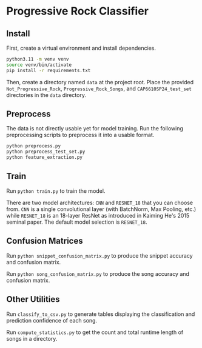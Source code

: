 # Progressive Rock Classifier

## Install

First, create a virtual environment and install dependencies.

```sh
python3.11 -m venv venv
source venv/bin/activate
pip install -r requirements.txt
```

Then, create a directory named `data` at the project root. Place the provided `Not_Progressive_Rock`, `Progressive_Rock_Songs`, and `CAP6610SP24_test_set` directories in the `data` directory.

## Preprocess

The data is not directly usable yet for model training. Run the following preprocessing scripts to preprocess it into a usable format.

```sh
python preprocess.py
python preprocess_test_set.py
python feature_extraction.py
```

## Train

Run `python train.py` to train the model.

There are two model architectures: `CNN` and `RESNET_18` that you can choose from. `CNN` is a single convolutional layer (with BatchNorm, Max Pooling, etc.) while `RESNET_18` is an 18-layer ResNet as introduced in Kaiming He's 2015 seminal paper. The default model selection is `RESNET_18`.

## Confusion Matrices

Run `python snippet_confusion_matrix.py` to produce the snippet accuracy and confusion matrix.

Run `python song_confusion_matrix.py` to produce the song accuracy and confusion matrix.

## Other Utilities

Run `classify_to_csv.py` to generate tables displaying the classification and prediction confidence of each song.

Run `compute_statistics.py` to get the count and total runtime length of songs in a directory.
